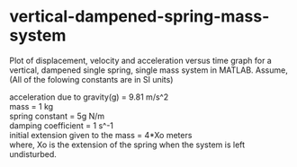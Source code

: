 # vertical-dampened-spring-mass-system
Plot of displacement, velocity and acceleration versus time graph for a vertical, dampened single spring, single mass system in MATLAB. Assume, (All of the folowing constants are in SI units)

acceleration due to gravity(g) = 9.81 m/s^2  
mass = 1 kg  
spring constant = 5g N/m   
damping coefficient = 1 s^-1   
initial extension given to the mass = 4*Xo meters   
where, Xo is the extension of the spring when the system is left undisturbed.  
  
